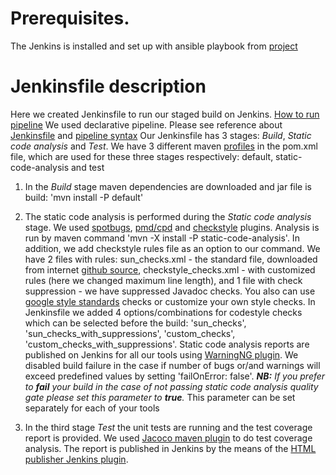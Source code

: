 # Prerequisites.
The Jenkins is installed and set up with ansible playbook from [project](https://github.com/Alliedium/awesome-jenkins/)

# Jenkinsfile description

Here we created Jenkinsfile to run our staged build on Jenkins. [How to run pipeline](https://www.jenkins.io/doc/book/pipeline/running-pipelines/)
We used declarative pipeline. 
Please see reference about [Jenkinsfile](https://www.jenkins.io/doc/book/pipeline/jenkinsfile/) and [pipeline syntax](https://www.jenkins.io/doc/book/pipeline/syntax/) 
Our Jenkinsfile has 3 stages: _Build_, _Static code analysis_ and _Test_. 
We have 3 different maven [profiles](https://maven.apache.org/guides/introduction/introduction-to-profiles.html) in the pom.xml file, which are used for these three stages respectively: default, static-code-analysis and test

1. In the _Build_ stage maven dependencies are downloaded and jar file is build: 'mvn install -P default'

2. The static code analysis is performed during the _Static code analysis_ stage. 
We used [spotbugs](https://spotbugs.github.io/spotbugs-maven-plugin/), [pmd/cpd](https://pmd.github.io/latest/pmd_userdocs_tools_maven.html) and [checkstyle](https://checkstyle.org/) plugins. 
Analysis is run by maven command 'mvn -X install -P static-code-analysis'. In addition, we add checkstyle rules file as an option to our command.
We have 2 files with rules: sun_checks.xml - the standard file, downloaded from internet [github source](https://github.com/checkstyle/checkstyle/blob/52728d750690867f252e9312e1347a5b0010d9a4/src/main/resources/sun_checks.xml), checkstyle_checks.xml - with customized rules (here we changed maximum line length),
and 1 file with check suppression - we have suppressed Javadoc checks. 
You also can use [google style standards](https://github.com/checkstyle/checkstyle/tree/52728d750690867f252e9312e1347a5b0010d9a4/src/main/resources/google_checks.xml) checks or customize your own style checks.
In Jenkinsfile we added 4 options/combinations for codestyle checks which can be selected before the build: 'sun_checks', 'sun_checks_with_suppressions',
'custom_checks', 'custom_checks_with_suppressions'.
Static code analysis reports are published on Jenkins for all our tools using [WarningNG plugin](https://plugins.jenkins.io/warnings-ng/). 
We disabled build failure in the case if number of bugs or/and warnings will exceed predefined values by setting 'failOnError: false'. 
_**NB:** If you prefer to **fail** your build in the case of not passing static code analysis quality gate please set this parameter to **_true_**._ 
This parameter can be set separately for each of your tools

3. In the third stage _Test_ the unit tests are running and the test coverage report is provided. 
We used [Jacoco maven plugin](https://www.eclemma.org/jacoco/trunk/doc/maven.html) to do test coverage analysis. 
The report is published in Jenkins by the means of the [HTML publisher Jenkins plugin](https://plugins.jenkins.io/htmlpublisher/).

